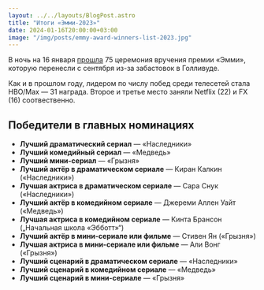 ```yaml
---
layout: ../../layouts/BlogPost.astro
title: "Итоги «Эмми-2023»"
date: 2024-01-16T20:00:00+03:00
image: "/img/posts/emmy-award-winners-list-2023.jpg"
---
```


В ночь на 16 января [прошла](https://www.hollywoodreporter.com/tv/tv-news/2023-emmy-award-winners-list-1235788451/) 75 церемония вручения премии «Эмми», которую перенесли с сентября из-за забастовок в Голливуде.

Как и в прошлом году, лидером по числу побед среди телесетей стала HBO/Max — 31 награда. Второе и третье место заняли Netflix (22) и FX (16) соотвественно.

## Победители в главных номинациях

- **Лучший драматический сериал** — «Наследники»
- **Лучший комедийный сериал** — «Медведь»  
- **Лучший мини-сериал** — «Грызня»  
- **Лучший актёр в драматическом сериале** — Киран Калкин («Наследники»)  
- **Лучшая актриса в драматическом сериале** — Сара Снук («Наследники»)  
- **Лучший актёр в комедийном сериале** — Джереми Аллен Уайт («Медведь»)  
- **Лучшая актриса в комедийном сериале** — Кинта Брансон („Начальная школа «Эбботт»“)  
- **Лучший актёр в мини-сериале или фильме** — Стивен Ян («Грызня»)  
- **Лучшая актриса в мини-сериале или фильме** — Али Вонг («Грызня»)  
- **Лучший сценарий в драматическом сериале** — «Наследники»
- **Лучший сценарий в комедийном сериале** — «Медведь»  
- **Лучший сценарий в мини-сериале** — «Грызня»